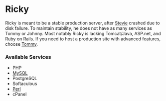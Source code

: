 # Ricky

Ricky is meant to be a stable production server, after [Stevie](../physical/stevie.md) crashed due to disk failure. To maintain stability, he does not have as many services as Tommy or Johnny. Most notably Ricky is lacking Tomcat/Java, ASP.net, and Ruby on Rails. If you need to host a production site with advanced features, choose [Tommy](tommy.md).

### Available Services

* PHP
* [MySQL](../../management/mysql.md)
* PostgreSQL
* Softaculous
* [Perl](../../tutorials/perl.md)
* cPanel

